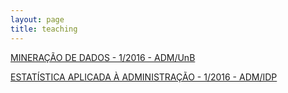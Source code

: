 ```yaml
---
layout: page
title: teaching
---
```


[MINERAÇÃO DE DADOS - 1/2016 - ADM/UnB](/teaching/EPA109738)

[ESTATÍSTICA APLICADA À ADMINISTRAÇÃO - 1/2016 - ADM/IDP](/teaching/EADM)